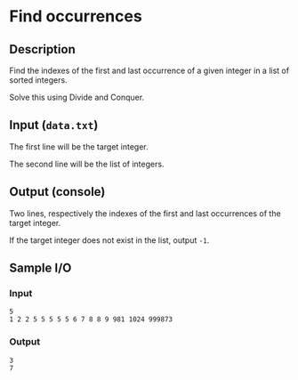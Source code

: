 #  Find occurrences

## Description
Find the indexes of the first and last occurrence of a given integer in a list of sorted integers.

Solve this using Divide and Conquer.

## Input (`data.txt`)
The first line will be the target integer.

The second line will be the list of integers.

## Output (console)
Two lines, respectively the indexes of the first and last occurrences of the target integer.

If the target integer does not exist in the list, output `-1`.

## Sample I/O
### Input
```
5
1 2 2 5 5 5 5 5 6 7 8 8 9 981 1024 999873
```

### Output
```
3
7
```
